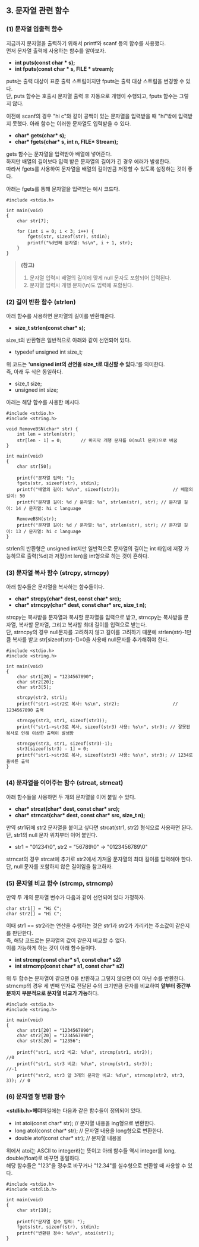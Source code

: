 <h2> <strong> 3. 문자열 관련 함수 </strong> </h2>

<h3> <strong> (1) 문자열 입출력 함수 </strong> </h3>

지금까지 문자열을 출력하기 위해서 printf와 scanf 등의 함수를 사용했다. <br>
먼저 문자열 출력에 사용하는 함수를 알아보자.

* <b>int puts(const char * s);</b>
* <b>int fputs(const char * s, FILE * stream);</b>

puts는 출력 대상이 표준 출력 스트림이지만 fputs는 출력 대상 스트림을 변경할 수 있다. <br>
단, puts 함수는 호출시 문자열 출력 후 자동으로 개행이 수행되고, fputs 함수는 그렇지 않다. <br>

이전에 scanf의 경우 "hi c"와 같이 공백이 있는 문자열을 입력받을 때 "hi"밖에 입력받지 못했다. 아래 함수는 이러한 문자열도 입력받을 수 있다.

* <b>char* gets(char* s);</b>
* <b>char* fgets(char* s, int n, FILE* Stream);</b>

gets 함수는 문자열을 입력받아 배열에 넣어준다. <br> 
하지만 배열의 길이보다 입력 받은 문자열의 길이가 긴 경우 에러가 발생한다. <br>
따라서 fgets를 사용하여 문자열을 배열의 길이만큼 저장할 수 있도록 설정하는 것이 좋다.<br>

아래는 fgets를 통해 문자열을 입력받는 예시 코드다.

```(c)
#include <stdio.h>

int main(void)
{
	char str[7];

	for (int i = 0; i < 3; i++) {
		fgets(str, sizeof(str), stdin);
		printf("%d번째 문자열: %s\n", i + 1, str);
	}
}
```

> <b>(참고)</b>
> 1. 문자열 입력시 배열의 길이에 맞게 null 문자도 포함되어 입력된다.
> 2. 문자열 입력시 개행 문자(\n)도 입력에 포함된다.

<h3> <strong> (2) 길이 반환 함수 (strlen) </strong> </h3>

아래 함수를 사용하면 문자열의 길이를 반환해준다. <br>

* <b>size_t strlen(const char* s);</b>

size_t의 반환형은 일반적으로 아래와 같이 선언되어 있다. <br>

* typedef unsigned int size_t;

위 코드는 <b>'unsigned int의 선언을 size_t로 대신할 수 있다.'</b>를 의미한다.<br>
즉, 아래 두 식은 동일하다.

* size_t size;
* unsigned int size;

아래는 해당 함수를 사용한 예시다.

```(c)
#include <stdio.h>
#include <string.h>

void RemoveBSN(char* str) {
	int len = strlen(str);
	str[len - 1] = 0;		// 마지막 개행 문자를 0(null 문자)으로 바꿈
}

int main(void)
{
	char str[50];

	printf("문자열 입력: ");
	fgets(str, sizeof(str), stdin);
	printf("배열의 길이: %d\n", sizeof(str));					// 배열의 길이: 50
	printf("문자열 길이: %d / 문자열: %s", strlen(str), str); // 문자열 길이: 14 / 문자열: hi c language

	RemoveBSN(str);
	printf("문자열 길이: %d / 문자열: %s", strlen(str), str); // 문자열 길이: 13 / 문자열: hi c language
}
```

strlen의 반환형은 unsigned int지만 일반적으로 문자열의 길이는 int 타입에 저장 가능하므로 출력(%d)과 저장(int len)을 int형으로 하는 것이 흔하다. <br>

<h3> <strong> (3) 문자열 복사 함수 (strcpy, strncpy) </strong> </h3>

아래 함수들은 문자열을 복사하는 함수들이다. 

* <b>char* strcpy(char* dest, const char* src);</b>
* <b>char* strncpy(char* dest, const char* src, size_t n);</b>

strcpy는 복사받을 문자열과 복사할 문자열을 입력으로 받고, strncpy는 복사받을 문자열, 복사할 문자열, 그리고 복사할 최대 길이를 입력으로 받는다. <br>
단, strncpy의 경우 null문자를 고려하지 않고 길이를 고려하기 때문에 strlen(str)-1만큼 복사를 받고 str[sizeof(str)-1]=0을 사용해 null문자를 추가해줘야 한다.

```(c)
#include <stdio.h>
#include <string.h>

int main(void)
{
	char str1[20] = "1234567890";
	char str2[20];
	char str3[5];

	strcpy(str2, str1);
	printf("str1->str2로 복사: %s\n", str2);                    // 1234567890 출력

	strncpy(str3, str1, sizeof(str3));
	printf("str1->str3로 복사, sizeof(str3) 사용: %s\n", str3); // 잘못된 복사로 인해 이상한 출력이 발생함
	
	strncpy(str3, str1, sizeof(str3)-1);
	str3[sizeof(str3) - 1] = 0;
	printf("str1->str3로 복사, sizeof(str3) 사용: %s\n", str3); // 1234로 올바른 출력
}
```

<h3> <strong> (4) 문자열을 이어주는 함수 (strcat, strncat) </strong> </h3>

아래 함수들을 사용하면 두 개의 문자열을 이어 붙일 수 있다.

* <b>char* strcat(char* dest, const char* src);</b>
* <b>char* strncat(char* dest, const char* src, size_t n);</b>

만약 str1뒤에 str2 문자열을 붙이고 싶다면 strcat(str1, str2) 형식으로 사용하면 된다. <br>
단, str1의 null 문자 위치부터 이어 붙인다.

* str1 = "01234\0", str2 = "56789\0" -> "0123456789\0"

strncat의 경우 strcat에 추가로 str2에서 가져올 문자열의 최대 길이를 입력해야 한다. <br>
단, null 문자를 포함하지 않은 길이임을 참고하자.

<h3> <strong> (5) 문자열 비교 함수 (strcmp, strncmp) </strong> </h3>

만약 두 개의 문자열 변수가 다음과 같이 선언되어 있다 가정하자.

```(c)
char str1[] = "Hi C";
char str2[] = "Hi C";
```

이때 str1 == str2라는 연산을 수행하는 것은 str1과 str2가 가리키는 주소값이 같은지를 판단한다. <br>
즉, 해당 코드로는 문자열의 값이 같은지 비교할 수 없다. <br>
이를 가능하게 하는 것이 아래 함수들이다.

* <b>int strcmp(const char* s1, const char* s2)</b>
* <b>int strncmp(const char* s1, const char* s2)</b>

위 두 함수는 문자열이 같으면 0을 반환하고 그렇지 않으면 0이 아닌 수를 반환한다. <br>
strncmp의 경우 세 번째 인자로 전달된 수의 크기만큼 문자를 비교하여 <b>앞부터 중간부분까지 부분적으로 문자열 비교가 가능</b>하다. <br>

```(c)
#include <stdio.h>
#include <string.h>

int main(void)
{
	char str1[20] = "1234567890";
	char str2[20] = "1234567890";
	char str3[20] = "12356";

	printf("str1, str2 비교: %d\n", strcmp(str1, str2));					//0
	printf("str1, str3 비교: %d\n", strcmp(str1, str3));				    //-1
	printf("str2, str3 앞 3개의 문자만 비교: %d\n", strncmp(str2, str3, 3)); // 0
```

<h3> <strong> (6) 문자열 형 변환 함수 </strong> </h3>

<b><stdlib.h>헤더</b>파일에는 다음과 같은 함수들이 정의되어 있다.

* int atoi(const char* str);    // 문자열 내용을 ing형으로 변환한다.
* long atol(const char* str);   // 문자열 내용을 long형으로 변환한다.
* double atof(const char* str); // 문자열 내용을 

위에서 atoi는 ASCII to integer라는 뜻이고 아래 함수들 역시 integer를 long, double(float)로 바꾸면 동일하다. <br>
해당 함수들은 "123"을 정수로 바꾸거나 "12.34"를 실수형으로 변환할 때 사용할 수 있다.

```(c)
#include <stdio.h>
#include <stdlib.h>

int main(void)
{
	char str[10];

	printf("문자열 정수 입력: ");
	fgets(str, sizeof(str), stdin);
	printf("변환된 정수: %d\n", atoi(str));				
}
```